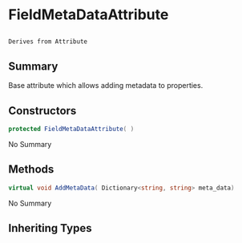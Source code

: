# FieldMetaDataAttribute

## 
```c#
Derives from Attribute
```

## Summary

Base attribute which allows adding metadata to properties.
## Constructors

```c#
protected FieldMetaDataAttribute( ) 
```
No Summary
## Methods

```c#
virtual void AddMetaData( Dictionary<string, string> meta_data) 
```
No Summary
## Inheriting Types

